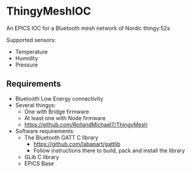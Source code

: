 # ThingyMeshIOC
An EPICS IOC for a Bluetooth mesh network of Nordic thingy:52s

Supported sensors:
- Temperature
- Humidity
- Pressure

## Requirements ##
- Bluetooth Low Energy connectivity
- Several thingys:
	- One with Bridge firmware
	- At least one with Node firmware
	- https://github.com/RollandMichael7/ThingyMesh
- Software requirements:
  - The Bluetooth GATT C library
    - https://github.com/labapart/gattlib
    - Follow instructions there to build, pack and install the library
  - GLib C library
  - EPICS Base
